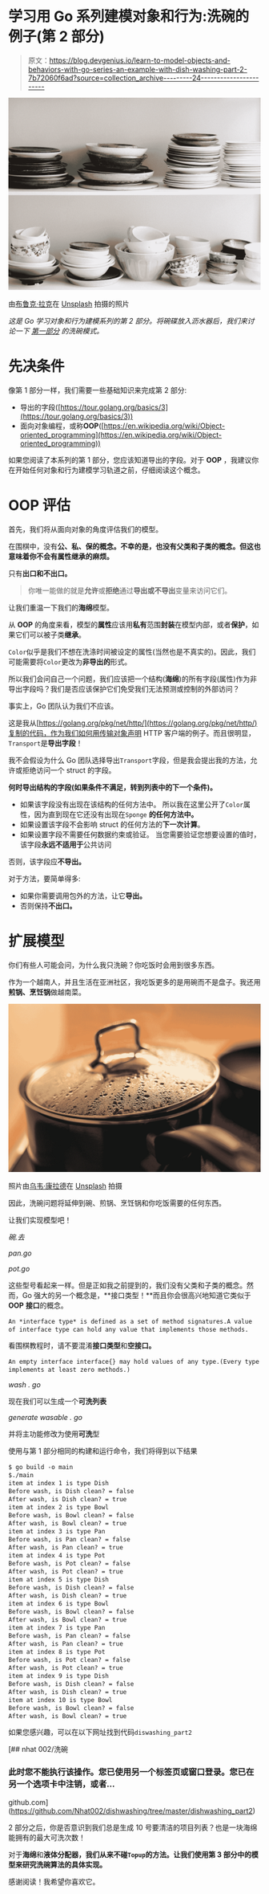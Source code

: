 # 学习用 Go 系列建模对象和行为:洗碗的例子(第 2 部分)

> 原文：<https://blog.devgenius.io/learn-to-model-objects-and-behaviors-with-go-series-an-example-with-dish-washing-part-2-7b72060f6ad?source=collection_archive---------24----------------------->

![](img/1785eddcdc4eb2d2dac10cfc526e7d24.png)

由[布鲁克·拉克](https://unsplash.com/@brookelark?utm_source=medium&utm_medium=referral)在 [Unsplash](https://unsplash.com?utm_source=medium&utm_medium=referral) 拍摄的照片

*这是 Go 学习对象和行为建模系列的第 2 部分。将碗碟放入沥水器后，我们来讨论一下* [*第一部分*](https://medium.com/swlh/learn-to-model-object-and-behavior-with-go-series-an-example-with-dish-washing-part-1-8468b72404e8) *的洗碗模式。*

# **先决条件**

像第 1 部分一样，我们需要一些基础知识来完成第 2 部分:

*   导出的字段([https://tour.golang.org/basics/3](https://tour.golang.org/basics/3))
*   面向对象编程，或称**OOP**([https://en.wikipedia.org/wiki/Object-oriented_programming](https://en.wikipedia.org/wiki/Object-oriented_programming))

如果您阅读了本系列的第 1 部分，您应该知道导出的字段。对于 **OOP** ，我建议你在开始任何对象和行为建模学习轨道之前，仔细阅读这个概念。

# **OOP 评估**

首先，我们将从面向对象的角度评估我们的模型。

在围棋中，没有**公、私、保的概念。不幸的是，也没有父类和子类的概念。但这也意味着你不会有属性继承的麻烦。**

只有**出口和不出口。**

> 你唯一能做的就是**允许**或**拒绝**通过**导出或不导出**变量来访问它们。

让我们重温一下我们的**海绵**模型。

从 **OOP** 的角度来看，模型的**属性**应该用**私有**范围**封装**在模型内部，或者**保护**，如果它们可以被子类**继承**。

`Color`似乎是我们不想在洗涤时间被设定的属性(当然也是不真实的)。因此，我们可能需要将`Color`更改为**非导出的**形式。

所以我们会问自己一个问题，我们应该把一个结构(**海绵**)的所有字段(属性)作为非导出字段吗？我们是否应该保护它们免受我们无法预测或控制的外部访问？

事实上，Go 团队认为我们不应该。

这是我从[https://golang.org/pkg/net/http/](https://golang.org/pkg/net/http/)复制的代码，作为我们如何用传输对象声明 HTTP 客户端的例子。而且很明显，`Transport`是**导出字段**！

我不会假设为什么 Go 团队选择导出`Transport`字段，但是我会提出我的方法，允许或拒绝访问一个 struct 的字段。

**何时导出结构的字段(如果条件不满足，转到列表中的下一个条件)。**

*   如果该字段没有出现在该结构的任何方法中。
    所以我在这里公开了`Color`属性，因为直到现在它还没有出现在`Sponge` **的任何方法中。**
*   如果设置该字段不会影响 struct 的任何方法的**下一次计算**。
*   如果设置字段不需要任何数据约束或验证。
    当您需要验证您想要设置的值时，该字段**永远不适用于**公共访问

否则，该字段应**不导出。**

对于方法，要简单得多:

*   如果你需要调用包外的方法，让它**导出。**
*   否则保持**不出口。**

# **扩展模型**

你们有些人可能会问，为什么我只洗碗？你吃饭时会用到很多东西。

作为一个越南人，并且生活在亚洲社区，我吃饭更多的是用碗而不是盘子。我还用**煎锅、烹饪锅**做越南菜。

![](img/d473b8776c60afce7d4e38ed0743038a.png)

照片由[乌韦·康拉德](https://unsplash.com/@uconrad?utm_source=medium&utm_medium=referral)在 [Unsplash](https://unsplash.com?utm_source=medium&utm_medium=referral) 拍摄

因此，洗碗问题将延伸到碗、煎锅、烹饪锅和你吃饭需要的任何东西。

让我们实现模型吧！

*碗.去*

*pan.go*

*pot.go*

这些型号看起来一样。但是正如我之前提到的，我们没有父类和子类的概念。然而，Go 强大的另一个概念是，**接口类型！**而且你会很高兴地知道它类似于 **OOP** **接口**的概念。

```
An *interface type* is defined as a set of method signatures.A value of interface type can hold any value that implements those methods.
```

看围棋教程时，请不要混淆**接口类型**和**空接口。**

```
An empty interface interface{} may hold values of any type.(Every type implements at least zero methods.)
```

*wash . go*

现在我们可以生成一个**可洗列表**

*generate wasable . go*

并将主功能修改为使用**可洗**型

使用与第 1 部分相同的构建和运行命令，我们将得到以下结果

```
$ go build -o main
$./main
item at index 1 is type Dish
Before wash, is Dish clean? = false
After wash, is Dish clean? = true
item at index 2 is type Bowl
Before wash, is Bowl clean? = false
After wash, is Bowl clean? = true
item at index 3 is type Pan
Before wash, is Pan clean? = false
After wash, is Pan clean? = true
item at index 4 is type Pot
Before wash, is Pot clean? = false
After wash, is Pot clean? = true
item at index 5 is type Dish
Before wash, is Dish clean? = false
After wash, is Dish clean? = true
item at index 6 is type Bowl
Before wash, is Bowl clean? = false
After wash, is Bowl clean? = true
item at index 7 is type Pan
Before wash, is Pan clean? = false
After wash, is Pan clean? = true
item at index 8 is type Pot
Before wash, is Pot clean? = false
After wash, is Pot clean? = true
item at index 9 is type Dish
Before wash, is Dish clean? = false
After wash, is Dish clean? = true
item at index 10 is type Bowl
Before wash, is Bowl clean? = false
After wash, is Bowl clean? = true
```

如果您感兴趣，可以在以下网址找到代码`diswashing_part2`

[](https://github.com/Nhat002/dishwashing/tree/master/dishwashing_part2) [## nhat 002/洗碗

### 此时您不能执行该操作。您已使用另一个标签页或窗口登录。您已在另一个选项卡中注销，或者…

github.com](https://github.com/Nhat002/dishwashing/tree/master/dishwashing_part2) 

2 部分之后，你是否意识到我们总是生成 10 号要清洁的项目列表？也是一块海绵能拥有的最大可洗次数！

对于**海绵**和**液体分配器，我们从来不碰`Topup`的方法。**让我们使用**第 3 部分中的模型来研究洗碗算法的具体实现。**

感谢阅读！我希望你喜欢它。